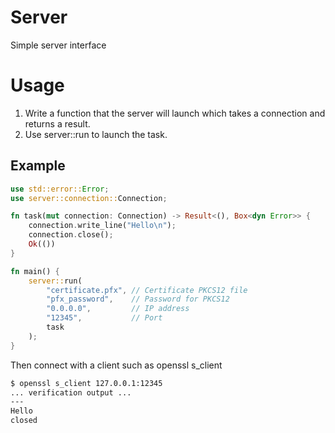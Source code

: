 # Server
Simple server interface

# Usage
1. Write a function that the server will launch which takes a connection and returns a result.
2. Use server::run to launch the task.

## Example
```rust
use std::error::Error;
use server::connection::Connection;

fn task(mut connection: Connection) -> Result<(), Box<dyn Error>> {
    connection.write_line("Hello\n");
    connection.close();
    Ok(())
}

fn main() {
    server::run(
        "certificate.pfx", // Certificate PKCS12 file
        "pfx_password",    // Password for PKCS12
        "0.0.0.0",         // IP address
        "12345",           // Port
        task
    );
}
```

Then connect with a client such as openssl s_client
```bash
$ openssl s_client 127.0.0.1:12345
... verification output ...
---
Hello
closed
```